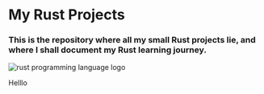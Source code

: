 # My Rust Projects
### This is the repository where all my small Rust projects lie, and where I shall document my Rust learning journey.
![rust programming language logo](https://upload.wikimedia.org/wikipedia/commons/thumb/d/d5/Rust_programming_language_black_logo.svg/1024px-Rust_programming_language_black_logo.svg.png)











































Helllo

